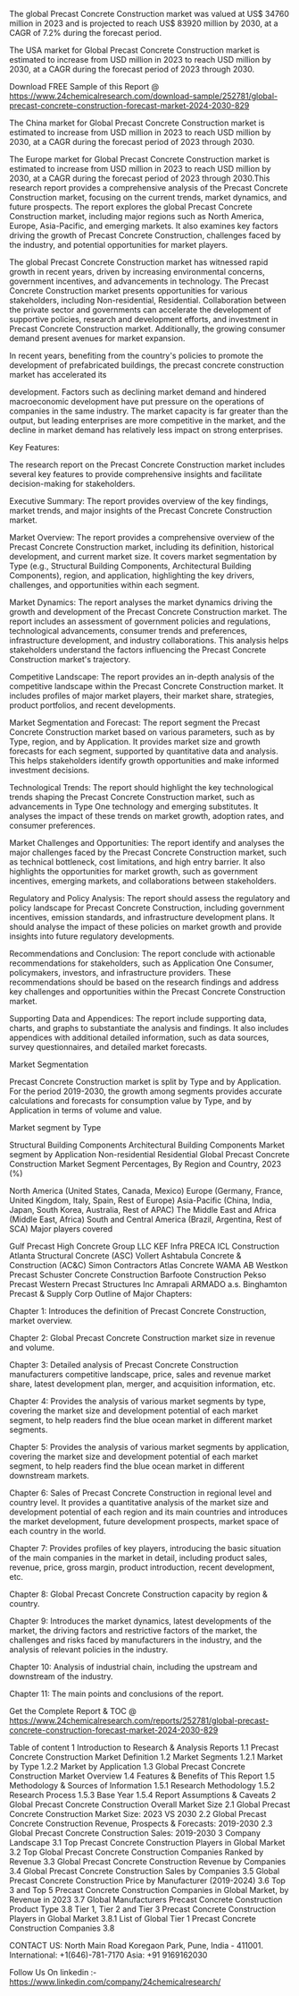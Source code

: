 The global Precast Concrete Construction market was valued at US$ 34760 million in 2023 and is projected to reach US$ 83920 million by 2030, at a CAGR of 7.2% during the forecast period.

The USA market for Global Precast Concrete Construction market is estimated to increase from USD million in 2023 to reach USD million by 2030, at a CAGR during the forecast period of 2023 through 2030.

Download FREE Sample of this Report @ https://www.24chemicalresearch.com/download-sample/252781/global-precast-concrete-construction-forecast-market-2024-2030-829

The China market for Global Precast Concrete Construction market is estimated to increase from USD million in 2023 to reach USD million by 2030, at a CAGR during the forecast period of 2023 through 2030.

The Europe market for Global Precast Concrete Construction market is estimated to increase from USD million in 2023 to reach USD million by 2030, at a CAGR during the forecast period of 2023 through 2030.This research report provides a comprehensive analysis of the Precast Concrete Construction market, focusing on the current trends, market dynamics, and future prospects. The report explores the global Precast Concrete Construction market, including major regions such as North America, Europe, Asia-Pacific, and emerging markets. It also examines key factors driving the growth of Precast Concrete Construction, challenges faced by the industry, and potential opportunities for market players.

The global Precast Concrete Construction market has witnessed rapid growth in recent years, driven by increasing environmental concerns, government incentives, and advancements in technology. The Precast Concrete Construction market presents opportunities for various stakeholders, including Non-residential, Residential. Collaboration between the private sector and governments can accelerate the development of supportive policies, research and development efforts, and investment in Precast Concrete Construction market. Additionally, the growing consumer demand present avenues for market expansion.

In recent years, benefiting from the country's policies to promote the development of prefabricated buildings, the precast concrete construction market has accelerated its

development. Factors such as declining market demand and hindered macroeconomic development have put pressure on the operations of companies in the same industry. The market capacity is far greater than the output, but leading enterprises are more competitive in the market, and the decline in market demand has relatively less impact on strong enterprises.

Key Features:

The research report on the Precast Concrete Construction market includes several key features to provide comprehensive insights and facilitate decision-making for stakeholders.

Executive Summary: The report provides overview of the key findings, market trends, and major insights of the Precast Concrete Construction market.

Market Overview: The report provides a comprehensive overview of the Precast Concrete Construction market, including its definition, historical development, and current market size. It covers market segmentation by Type (e.g., Structural Building Components, Architectural Building Components), region, and application, highlighting the key drivers, challenges, and opportunities within each segment.

Market Dynamics: The report analyses the market dynamics driving the growth and development of the Precast Concrete Construction market. The report includes an assessment of government policies and regulations, technological advancements, consumer trends and preferences, infrastructure development, and industry collaborations. This analysis helps stakeholders understand the factors influencing the Precast Concrete Construction market's trajectory.

Competitive Landscape: The report provides an in-depth analysis of the competitive landscape within the Precast Concrete Construction market. It includes profiles of major market players, their market share, strategies, product portfolios, and recent developments.

Market Segmentation and Forecast: The report segment the Precast Concrete Construction market based on various parameters, such as by Type, region, and by Application. It provides market size and growth forecasts for each segment, supported by quantitative data and analysis. This helps stakeholders identify growth opportunities and make informed investment decisions.

Technological Trends: The report should highlight the key technological trends shaping the Precast Concrete Construction market, such as advancements in Type One technology and emerging substitutes. It analyses the impact of these trends on market growth, adoption rates, and consumer preferences.

Market Challenges and Opportunities: The report identify and analyses the major challenges faced by the Precast Concrete Construction market, such as technical bottleneck, cost limitations, and high entry barrier. It also highlights the opportunities for market growth, such as government incentives, emerging markets, and collaborations between stakeholders.

Regulatory and Policy Analysis: The report should assess the regulatory and policy landscape for Precast Concrete Construction, including government incentives, emission standards, and infrastructure development plans. It should analyse the impact of these policies on market growth and provide insights into future regulatory developments.

Recommendations and Conclusion: The report conclude with actionable recommendations for stakeholders, such as Application One Consumer, policymakers, investors, and infrastructure providers. These recommendations should be based on the research findings and address key challenges and opportunities within the Precast Concrete Construction market.

Supporting Data and Appendices: The report include supporting data, charts, and graphs to substantiate the analysis and findings. It also includes appendices with additional detailed information, such as data sources, survey questionnaires, and detailed market forecasts.

Market Segmentation

Precast Concrete Construction market is split by Type and by Application. For the period 2019-2030, the growth among segments provides accurate calculations and forecasts for consumption value by Type, and by Application in terms of volume and value.

Market segment by Type

Structural Building Components
Architectural Building Components
Market segment by Application
Non-residential
Residential
Global Precast Concrete Construction Market Segment Percentages, By Region and Country, 2023 (%)

North America (United States, Canada, Mexico)
Europe (Germany, France, United Kingdom, Italy, Spain, Rest of Europe)
Asia-Pacific (China, India, Japan, South Korea, Australia, Rest of APAC)
The Middle East and Africa (Middle East, Africa)
South and Central America (Brazil, Argentina, Rest of SCA)
Major players covered

Gulf Precast
High Concrete Group LLC
KEF Infra
PRECA
ICL Construction
Atlanta Structural Concrete (ASC)
Vollert
Ashtabula Concrete & Construction (AC&C)
Simon Contractors
Atlas Concrete
WAMA AB
Westkon Precast
Schuster Concrete Construction
Barfoote Construction
Pekso Precast
Western Precast Structures Inc
Amrapali
ARMADO a.s.
Binghamton Precast & Supply Corp
Outline of Major Chapters:

Chapter 1: Introduces the definition of Precast Concrete Construction, market overview.

Chapter 2: Global Precast Concrete Construction market size in revenue and volume.

Chapter 3: Detailed analysis of Precast Concrete Construction manufacturers competitive landscape, price, sales and revenue market share, latest development plan, merger, and acquisition information, etc.

Chapter 4: Provides the analysis of various market segments by type, covering the market size and development potential of each market segment, to help readers find the blue ocean market in different market segments.

Chapter 5: Provides the analysis of various market segments by application, covering the market size and development potential of each market segment, to help readers find the blue ocean market in different downstream markets.

Chapter 6: Sales of Precast Concrete Construction in regional level and country level. It provides a quantitative analysis of the market size and development potential of each region and its main countries and introduces the market development, future development prospects, market space of each country in the world.

Chapter 7: Provides profiles of key players, introducing the basic situation of the main companies in the market in detail, including product sales, revenue, price, gross margin, product introduction, recent development, etc.

Chapter 8: Global Precast Concrete Construction capacity by region & country.

Chapter 9: Introduces the market dynamics, latest developments of the market, the driving factors and restrictive factors of the market, the challenges and risks faced by manufacturers in the industry, and the analysis of relevant policies in the industry.

Chapter 10: Analysis of industrial chain, including the upstream and downstream of the industry.

Chapter 11: The main points and conclusions of the report.

Get the Complete Report & TOC @ https://www.24chemicalresearch.com/reports/252781/global-precast-concrete-construction-forecast-market-2024-2030-829

Table of content
1 Introduction to Research & Analysis Reports
1.1 Precast Concrete Construction Market Definition
1.2 Market Segments
1.2.1 Market by Type
1.2.2 Market by Application
1.3 Global Precast Concrete Construction Market Overview
1.4 Features & Benefits of This Report
1.5 Methodology & Sources of Information
1.5.1 Research Methodology
1.5.2 Research Process
1.5.3 Base Year
1.5.4 Report Assumptions & Caveats
2 Global Precast Concrete Construction Overall Market Size
2.1 Global Precast Concrete Construction Market Size: 2023 VS 2030
2.2 Global Precast Concrete Construction Revenue, Prospects & Forecasts: 2019-2030
2.3 Global Precast Concrete Construction Sales: 2019-2030
3 Company Landscape
3.1 Top Precast Concrete Construction Players in Global Market
3.2 Top Global Precast Concrete Construction Companies Ranked by Revenue
3.3 Global Precast Concrete Construction Revenue by Companies
3.4 Global Precast Concrete Construction Sales by Companies
3.5 Global Precast Concrete Construction Price by Manufacturer (2019-2024)
3.6 Top 3 and Top 5 Precast Concrete Construction Companies in Global Market, by Revenue in 2023
3.7 Global Manufacturers Precast Concrete Construction Product Type
3.8 Tier 1, Tier 2 and Tier 3 Precast Concrete Construction Players in Global Market
3.8.1 List of Global Tier 1 Precast Concrete Construction Companies
3.8

CONTACT US:
North Main Road Koregaon Park, Pune, India - 411001.
International: +1(646)-781-7170
Asia: +91 9169162030

Follow Us On linkedin :- https://www.linkedin.com/company/24chemicalresearch/
